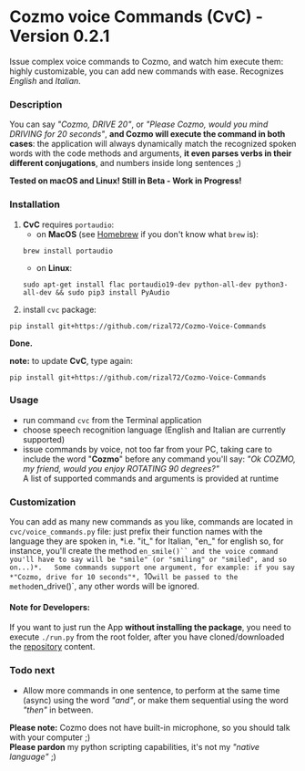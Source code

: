# Cozmo voice Commands (CvC) - Version 0.2.1

Issue complex voice commands to Cozmo, and watch him execute them: highly customizable, you can add new commands with ease. Recognizes *English* and *Italian*.

### Description
You can say *"Cozmo, DRIVE 20"*, or *"Please Cozmo, would you mind DRIVING for 20 seconds"*, **and Cozmo will execute the command in both cases**: the application will always dynamically match the recognized spoken words with the code methods and arguments, **it even parses verbs in their different conjugations**, and numbers inside long sentences ;)

**Tested on macOS and Linux! Still in Beta - Work in Progress!**

### Installation
1. **CvC** requires `portaudio`:
   * on **MacOS** (see [Homebrew](http://brew.sh/index_it.html) if you don't know what `brew` is):
   ```Shell
   brew install portaudio
   ```
   * on **Linux**:
   ```Shell
   sudo apt-get install flac portaudio19-dev python-all-dev python3-all-dev && sudo pip3 install PyAudio
   ```
2. install `cvc` package:
```Shell
pip install git+https://github.com/rizal72/Cozmo-Voice-Commands
```

**Done.**

**note:** to update **CvC**, type again:
```Shell
pip install git+https://github.com/rizal72/Cozmo-Voice-Commands
```

### Usage
* run command `cvc` from the Terminal application
* choose speech recognition language (English and Italian are currently supported)
* issue commands by voice, not too far from your PC, taking care to include the word "**Cozmo**" before any command you'll say: *"Ok COZMO, my friend, would you enjoy ROTATING 90 degrees?"*  
A list of supported commands and arguments is provided at runtime

### Customization
You can add as many new commands as you like, commands are located in `cvc/voice_commands.py` file: just prefix their function names with the language they are spoken in, *i.e. "it_" for Italian, "en_" for english so, for instance, you'll create the method `en_smile()`` and the voice command you'll have to say will be "smile" (or "smiling" or "smiled", and so on...)*.  
Some commands support one argument, for example: if you say *"Cozmo, drive for 10 seconds"*, `10` will be passed to the method `en_drive()`, any other words will be ignored.

#### Note for Developers:
If you want to just run the App **without installing the package**, you need to execute `./run.py` from the root folder, after you have cloned/downloaded the [repository](https://github.com/rizal72/Cozmo-Voice-Commands) content.

### Todo next
* Allow more commands in one sentence, to perform at the same time (async) using the word *"and"*, or make them sequential using the word *"then"* in between.   

**Please note:** Cozmo does not have built-in microphone, so you should talk with your computer ;)  
**Please pardon** my python scripting capabilities, it's not my *"native language"* ;)
